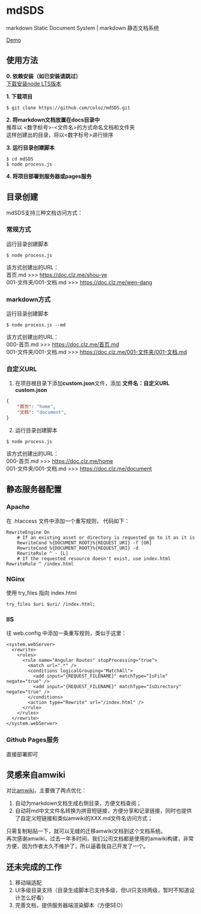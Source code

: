 # mdSDS  
markdown Static Document System | markdown 静态文档系统  

[Demo](https://doc.clz.me/)  

## 使用方法  
**0. 依赖安装（如已安装请跳过）**  
[下载安装node LTS版本](https://nodejs.org/)  
  
**1. 下载项目**  
```shell
$ git clone https://github.com/coloz/mdSDS.git
```
  
**2. 将markdown文档放置在docs目录中**  
推荐以 <数字标号>-<文件名>的方式命名文档和文件夹  
这样创建出的目录，将以<数字标号>进行排序    
  
**3. 运行目录创建脚本**  
```shell
$ cd mdSDS
$ node process.js
```
  
**4. 将项目部署到服务器或pages服务**  


## 目录创建  
mdSDS支持三种文档访问方式：  

### 常规方式  
运行目录创建脚本  
```shell
$ node process.js
```

该方式创建出的URL：  
首页.md  >>>  https://doc.clz.me/shou-ye  
001-文件夹/001-文档.md  >>>  https://doc.clz.me/wen-dang  

### markdown方式  
运行目录创建脚本  
```shell
$ node process.js --md
```

该方式创建出的URL：  
000-首页.md  >>>  https://doc.clz.me/首页.md  
001-文件夹/001-文档.md  >>>  https://doc.clz.me/001-文件夹/001-文档.md  

### 自定义URL  
1. 在项目根目录下添加**custom.json**文件，添加 **文件名：自定义URL**  
**custom.json**
```json
{
    "首页": "home",
    "文档": "document",
}
```
2. 运行目录创建脚本  
```shell
$ node process.js
```

该方式创建出的URL：  
000-首页.md  >>>  https://doc.clz.me/home  
001-文件夹/001-文档.md  >>>  https://doc.clz.me/document  

##  静态服务器配置  
### Apache
在 .htaccess 文件中添加一个重写规则， 代码如下：
```
RewriteEngine On
    # If an existing asset or directory is requested go to it as it is
    RewriteCond %{DOCUMENT_ROOT}%{REQUEST_URI} -f [OR]
    RewriteCond %{DOCUMENT_ROOT}%{REQUEST_URI} -d
    RewriteRule ^ - [L]
    # If the requested resource doesn't exist, use index.html
RewriteRule ^ /index.html
```
### NGinx
使用 try_files 指向 index.html
```
try_files $uri $uri/ /index.html;
```
### IIS
往 web.config 中添加一条重写规则，类似于这里：
```
<system.webServer>
  <rewrite>
    <rules>
      <rule name="Angular Routes" stopProcessing="true">
        <match url=".*" />
        <conditions logicalGrouping="MatchAll">
          <add input="{REQUEST_FILENAME}" matchType="IsFile" negate="true" />
          <add input="{REQUEST_FILENAME}" matchType="IsDirectory" negate="true" />
        </conditions>
        <action type="Rewrite" url="/index.html" />
      </rule>
    </rules>
  </rewrite>
</system.webServer>
```  
### Github Pages服务  
直接部署即可  

## 灵感来自amwiki
对比[amwiki](https://github.com/TevinLi/amWiki)，主要做了两点优化：  
1. 自动为markdown文档生成右侧目录，方便文档查阅；  
2. 自动将md中文文件名转换为拼音短链接，方便分享和记录链接，同时也提供了自定义短链接和类似amwiki的XXX.md文件名访问方式；  

只需复制粘贴一下，就可以无缝的迁移amwiki文档到这个文档系统。  
再次感谢amwiki，过去一年多时间，我们公司文档都是使用的amwiki构建，非常方便，因为作者太久不维护了，所以逼着我自己开发了一个。  

## 还未完成的工作  
1. 移动端适配  
2. UI多级目录支持（目录生成脚本已支持多级，但UI只支持两级，暂时不知道设计怎么好看）  
3. 完善文档，提供服务器端渲染脚本（方便SEO）  
